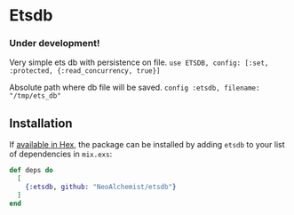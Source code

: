 # Etsdb

### Under development! 

Very simple ets db with persistence on file.
`use ETSDB, config: [:set, :protected, {:read_concurrency, true}]`

Absolute path where db file will be saved.
`config :etsdb, filename: "/tmp/ets_db"`

## Installation

If [available in Hex](https://hex.pm/docs/publish), the package can be installed
by adding `etsdb` to your list of dependencies in `mix.exs`:

```elixir
def deps do
  [
    {:etsdb, github: "NeoAlchemist/etsdb"}
  ]
end
```